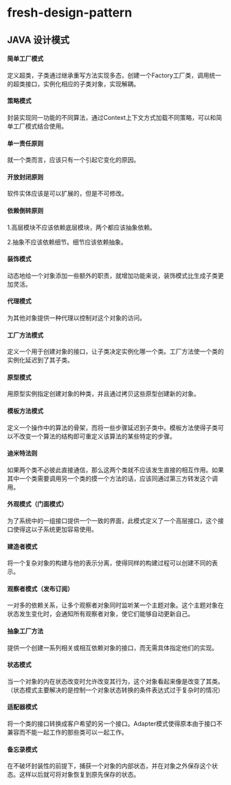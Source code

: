 # fresh-design-pattern

## JAVA 设计模式

#### 简单工厂模式

定义超类，子类通过继承重写方法实现多态，创建一个Factory工厂类，调用统一的超类接口，实例化相应的子类对象，实现解耦。

#### 策略模式

封装实现同一功能的不同算法，通过Context上下文方式加载不同策略，可以和简单工厂模式结合使用。

#### 单一责任原则

就一个类而言，应该只有一个引起它变化的原因。

#### 开放封闭原则
软件实体应该是可以扩展的，但是不可修改。

#### 依赖倒转原则

1.高层模块不应该依赖底层模块，两个都应该抽象依赖。

2.抽象不应该依赖细节。细节应该依赖抽象。

#### 装饰模式

动态地给一个对象添加一些额外的职责，就增加功能来说，装饰模式比生成子类更加灵活。

#### 代理模式

为其他对象提供一种代理以控制对这个对象的访问。

#### 工厂方法模式

定义一个用于创建对象的接口，让子类决定实例化哪一个类。工厂方法使一个类的实例化延迟到了其子类。

#### 原型模式

用原型实例指定创建对象的种类，并且通过拷贝这些原型创建新的对象。

#### 模板方法模式

定义一个操作中的算法的骨架，而将一些步骤延迟到子类中。模板方法使得子类可以不改变一个算法的结构即可重定义该算法的某些特定的步骤。

#### 迪米特法则

如果两个类不必彼此直接通信，那么这两个类就不应该发生直接的相互作用。如果其中一个类需要调用另一个类的摸一个方法的话，应该同通过第三方转发这个调用。

#### 外观模式（门面模式）

为了系统中的一组接口提供一个一致的界面，此模式定义了一个高层接口，这个接口使得这以子系统更加容易使用。

#### 建造者模式

将一个复杂对象的构建与他的表示分离，使得同样的构建过程可以创建不同的表示。

#### 观察者模式（发布订阅）

一对多的依赖关系，让多个观察者对象同时监听某一个主题对象。这个主题对象在状态发生变化时，会通知所有观察者对象，使它们能够自动更新自己。

#### 抽象工厂方法

提供一个创建一系列相关或相互依赖对象的接口，而无需具体指定他们的实现。

#### 状态模式

当一个对象的内在状态改变时允许改变其行为，这个对象看起来像是改变了其类。（状态模式主要解决的是控制一个对象状态转换的条件表达式过于复杂时的情况）

#### 适配器模式

将一个类的接口转换成客户希望的另一个接口。Adapter模式使得原本由于接口不兼容而不能一起工作的那些类可以一起工作。

#### 备忘录模式

在不破坏封装性的前提下，捕获一个对象的内部状态，并在对象之外保存这个状态。这样以后就可将对象恢复到原先保存的状态。



